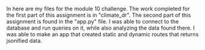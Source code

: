 In here are my files for the module 10 challenge.
The work completed for the first part of this assignment is in "climate_dr".
The second part of this assignment is found in the "app.py" file.
I was able to connect to the database and run queries on it, while also analyzing the data found there.
I was able to make an app that created static and dynamic routes that returns jsonified data.
